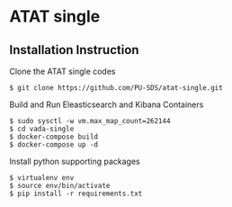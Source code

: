 # ATAT single

## Installation Instruction

Clone the ATAT single codes

```
$ git clone https://github.com/PU-SDS/atat-single.git
```

Build and Run Eleasticsearch and Kibana Containers

```
$ sudo sysctl -w vm.max_map_count=262144
$ cd vada-single
$ docker-compose build
$ docker-compose up -d
```

Install python supporting packages

```
$ virtualenv env
$ source env/bin/activate
$ pip install -r requirements.txt
```
